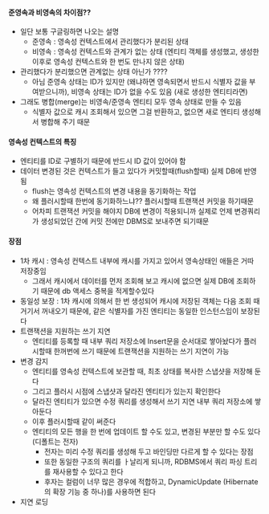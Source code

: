 #### 준영속과 비영속의 차이점??
* 일단 보통 구글링하면 나오는 설명
  * 준영속 : 영속성 컨텍스트에서 관리했다가 분리된 상태
  * 비영속 : 영속성 컨텍스트와 관계가 없는 상태 (엔티티 객체를 생성했고, 생성한 이후로 영속성 컨텍스트와 한 번도 만나지 않은 상태)
* 관리했다가 분리했으면 관계없는 상태 아닌가 ????
  * 아님 준영속 상태는 ID가 있지만 (왜냐하면 영속되면서 반드시 식별자 값을 부여받으니까), 비영속 상태는 ID가 없을 수도 있음 (새로 생성한 엔티티라면)
* 그래도 병합(merge)는 비영속/준영속 엔티티 모두 영속 상태로 만들 수 있음
  * 식별자 값으로 캐시 조회해서 있으면 그걸 반환하고, 없으면 새로 엔티티 생성해서 병합해 주기 때문


#### 영속성 컨텍스트의 특징
* 엔티티를 ID로 구별하기 때문에 반드시 ID 값이 있어야 함 
* 데이터 변경된 것은 컨텍스트가 들고 있다가 커밋할때(flush할때) 실제 DB에 반영됨
  * flush는 영속성 컨텍스트의 변경 내용을 동기화하는 작업
  * 왜 플러시할때 한번에 동기화하느냐?? 플러시할때 트랜잭션 커밋을 하기때문
  * 어차피 트랜잭션 커밋을 해야지 DB에 변경이 적용되니까 실제로 언제 변경쿼리가 생성되었던 간에 커밋 전에만 DBMS로 보내주면 되기때문

#### 장점
* 1차 캐시 : 영속성 컨텍스트 내부에 캐시를 가지고 있어서 영속상태인 애들은 거따 저장중임
  * 그래서 캐시에서 데이터를 먼저 조회해 보고 캐시에 없으면 실제 DB에 조회하기 때문에 db 액세스 중복을 적게할수있다
* 동일성 보장 : 1차 캐시에 의해서 한 번 생성되어 캐시에 저장된 객체는 다음 조회 때 거기서 꺼내오기 때문에, 같은 식별자를 가진 엔티티는 동일한 인스턴스임이 보장된다
* 트랜잭션을 지원하는 쓰기 지연
  * 엔티티를 등록할 때 내부 쿼리 저장소에 Insert문을 순서대로 쌓아놨다가 플러시할때 한꺼번에 쓰기 때문에 트랜잭션을 지원하는 쓰기 지연이 가능
* 변경 감지
  * 엔티티를 영속성 컨텍스트에 보관할 때, 최초 상태를 복사한 스냅샷을 저장해 둔다
  * 그리고 플러시 시점에 스냅샷과 달라진 엔티티가 있는지 확인한다
  * 달라진 엔티티가 있으면 수정 쿼리를 생성해서 쓰기 지연 내부 쿼리 저장소에 쌓아둔다
  * 이후 플러시할때 같이 써준다
  * 엔티티의 모든 행을 한 번에 업데이트 할 수도 있고, 변경된 부분만 할 수도 있다 (디폴트는 전자)
    * 전자는 미리 수정 쿼리를 생성해 두고 바인딩만 다르게 할 수 있다는 장점
    * 또한 동일한 구조의 쿼리를 ㅏ날리게 되니까, RDBMS에서 쿼리 파싱 트리를 재사용할 수 있다고 한다
    * 후자는 컬럼이 너무 많은 경우에 적합하고, DynamicUpdate (Hibernate의 확장 기능 중 하나)를 사용하면 된다
* 지연 로딩